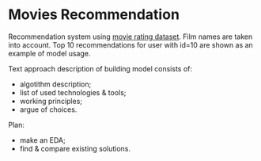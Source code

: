 # Movies Recommendation

Recommendation system using [movie rating dataset](http://files.grouplens.org/datasets/movielens/ml-latest-small.zip).
Film names are taken into account.
Top 10 recommendations for user with id=10 are shown as an example of model usage.

Text approach description of building model consists of:
- algotithm description;
- list of used technologies & tools;
- working principles;
- argue of choices.

Plan:
- make an EDA;
- find & compare existing solutions.
